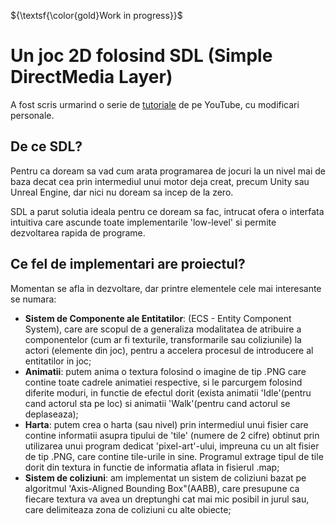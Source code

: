 ${\textsf{\color{gold}Work in progress}}$
# Un joc 2D folosind SDL (Simple DirectMedia Layer)

A fost scris urmarind o serie de [tutoriale](https://www.youtube.com/playlist?list=PLhfAbcv9cehhkG7ZQK0nfIGJC_C-wSLrx) de pe YouTube, cu modificari personale.

## De ce SDL?

Pentru ca doream sa vad cum arata programarea de jocuri la un nivel mai de baza decat cea prin intermediul unui motor deja creat, precum Unity sau Unreal Engine, dar nici nu doream sa incep de la zero.

SDL a parut solutia ideala pentru ce doream sa fac, intrucat ofera o interfata intuitiva care ascunde toate implementarile 'low-level' si permite dezvoltarea rapida de programe.

## Ce fel de implementari are proiectul?

Momentan se afla in dezvoltare, dar printre elementele cele mai interesante se numara:
- **Sistem de Componente ale Entitatilor**: (ECS - Entity Component System), care are scopul de a generaliza modalitatea de atribuire a componentelor (cum ar fi texturile, transformarile sau coliziunile) la actori (elemente din joc), pentru a accelera procesul de introducere al entitatilor in joc;
- **Animatii**: putem anima o textura folosind o imagine de tip .PNG care contine toate cadrele animatiei respective, si le parcurgem folosind diferite moduri, in functie de efectul dorit (exista animatii 'Idle'(pentru cand actorul sta pe loc) si animatii 'Walk'(pentru cand actorul se deplaseaza);
- **Harta**: putem crea o harta (sau nivel) prin intermediul unui fisier care contine informatii asupra tipului de 'tile' (numere de 2 cifre) obtinut prin utilizarea unui program dedicat 'pixel-art'-ului, impreuna cu un alt fisier de tip .PNG, care contine tile-urile in sine. Programul extrage tipul de tile dorit din textura in functie de informatia aflata in fisierul .map;
- **Sistem de coliziuni**: am implementat un sistem de coliziuni bazat pe algoritmul 'Axis-Aligned Bounding Box"(AABB), care presupune ca fiecare textura va avea un dreptunghi cat mai mic posibil in jurul sau, care delimiteaza zona de coliziuni cu alte obiecte;
